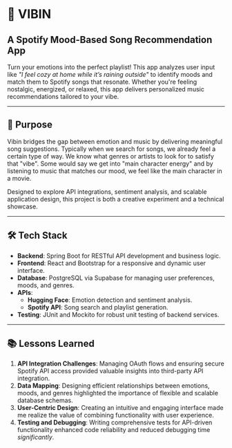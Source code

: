 # 🎵 VIBIN 
## A Spotify Mood-Based Song Recommendation App  

Turn your emotions into the perfect playlist! This app analyzes user input like *"I feel cozy at home while it’s raining outside"* to identify moods and match them to Spotify songs that resonate. Whether you're feeling nostalgic, energized, or relaxed, this app delivers personalized music recommendations tailored to your vibe.  

---

## 🚀 Purpose  
Vibin bridges the gap between emotion and music by delivering meaningful song suggestions. Typically when we search for songs, we already feel a certain type of way. We know what genres or artists to look for to satisfy that "vibe". Some would say we get into "main character energy" and by listening to music that matches our mood, we feel like the main character in a movie.

Designed to explore API integrations, sentiment analysis, and scalable application design, this project is both a creative experiment and a technical showcase.  

---

## 🛠️ Tech Stack  
- **Backend**: Spring Boot for RESTful API development and business logic.  
- **Frontend**: React and Bootstrap for a responsive and dynamic user interface.  
- **Database**: PostgreSQL via Supabase for managing user preferences, moods, and genres.  
- **APIs**:  
  - **Hugging Face**: Emotion detection and sentiment analysis.  
  - **Spotify API**: Song search and playlist generation.  
- **Testing**: JUnit and Mockito for robust unit testing of backend services.  

---

## 📚 Lessons Learned  
1. **API Integration Challenges**: Managing OAuth flows and ensuring secure Spotify API access provided valuable insights into third-party API integration.  
2. **Data Mapping**: Designing efficient relationships between emotions, moods, and genres highlighted the importance of flexible and scalable database schemas.  
3. **User-Centric Design**: Creating an intuitive and engaging interface made me realize the value of combining functionality with user experience.  
4. **Testing and Debugging**: Writing comprehensive tests for API-driven functionality enhanced code reliability and reduced debugging time _significantly_.  

